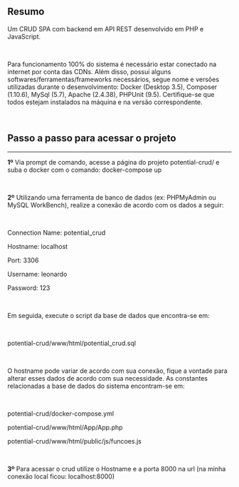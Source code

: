 <h2>Resumo</h2>

<p>Um CRUD SPA com backend em API REST desenvolvido em PHP e JavaScript.</p><br>

<p>Para funcionamento 100% do sistema é necessário estar conectado na internet por conta das CDNs. Além disso, possui alguns softwares/ferramentas/frameworks necessários, segue nome e versões utilizadas durante o desenvolvimento: Docker (Desktop 3.5), Composer (1.10.6), MySql (5.7), Apache (2.4.38), PHPUnit (9.5). Certifique-se que todos estejam instalados na máquina e na versão correspondente.</p><br>

<h2>Passo a passo para acessar o projeto</h2>
  
<hr>

<p><b>1º</b> Via prompt de comando, acesse a página do projeto potential-crud/ e suba o docker com o comando: docker-compose up</p><br>

<p><b>2º</b>  Utilizando uma ferramenta de banco de dados (ex: PHPMyAdmin ou MySQL WorkBench), realize a conexão de acordo com os dados a seguir:</p><br>

<p>Connection Name: potential_crud </p>
<p>Hostname: localhost</p>
<p>Port: 3306</p>
<p>Username: leonardo</p>
<p>Password: 123</p><br>

<p>Em seguida, execute o script da base de dados que encontra-se em:</p><br>

<p>potential-crud/www/html/potential_crud.sql</p><br>

<p>O hostname pode variar de acordo com sua conexão, fique a vontade para alterar esses dados de acordo com sua necessidade. As constantes relacionadas a base de dados do sistema encontram-se em:</p><br>
<p>potential-crud/docker-compose.yml</p>
<p>potential-crud/www/html/App/App.php</p>
<p>potential-crud/www/html/public/js/funcoes.js</p><br>

<p><b>3º</b>  Para acessar o crud utilize o Hostname e a porta 8000 na url (na minha conexão local ficou: localhost:8000)</p>
 </html>
